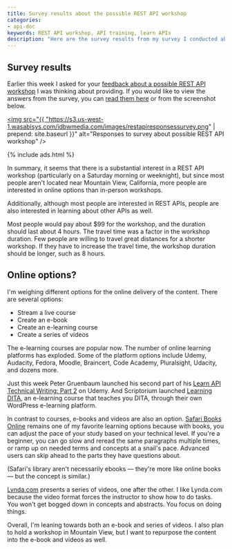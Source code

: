 ```yaml
---
title: Survey results about the possible REST API workshop
categories:
- api-doc
keywords: REST API workshop, API training, learn APIs
description: "Here are the survey results from my survey I conducted about a possible REST API workshop. Although a workshop would have a lot of appeal, many people are interested in online options since they aren't located in the area where I would give the workshop."
---
```


## Survey results

Earlier this week I asked for your [feedback about a possible REST API workshop](https://idratherbewriting.com/2015/07/20/survey-about-possible-rest-api-workshop/) I was thinking about providing. If you would like to view the answers from the survey, you can [read them here](https://www.surveymonkey.com/results/SM-NLCQLJCY/) or from the screenshot below.

<a href="https://www.surveymonkey.com/results/SM-NLCQLJCY/"><img src="{{ "https://s3.us-west-1.wasabisys.com/idbwmedia.com/images/restapiresponsessurvey.png" | prepend: site.baseurl }}" alt="Responses to survey about possible REST API workshop" /></a>

{% include ads.html %}

In summary, it seems that there is a substantial interest in a REST API workshop (particularly on a Saturday morning or weeknight), but since most people aren't located near Mountain View, California, more people are interested in online options than in-person workshops.

Additionally, although most people are interested in REST APIs, people are also interested in learning about other APIs as well.

Most people would pay about $99 for the workshop, and the duration should last about 4 hours. The travel time was a factor in the workshop duration. Few people are willing to travel great distances for a shorter workshop. If they have to increase the travel time, the workshop duration should be longer, such as 8 hours.

## Online options?

I'm weighing different options for the online delivery of the content. There are several options:

* Stream a live course
* Create an e-book
* Create an e-learning course
* Create a series of videos

The e-learning courses are popular now. The number of online learning platforms has exploded. Some of the platform options include Udemy, Audacity, Fedora, Moodle, Braincert, Code Academy, Pluralsight, Udacity, and dozens more.

Just this week Peter Gruenbaum launched his second part of his [Learn API Technical Writing: Part 2](https://www.udemy.com/learn-api-technical-writing-2-rest-for-writers/) on Udemy. And Scriptorium launched [Learning DITA](http://www.learningdita.com/), an e-learning course that teaches you DITA, through their own WordPress e-learning platform.

In contrast to courses, e-books and videos are also an option. [Safari Books Online](http://safaribooksonline) remains one of my favorite learning options because with books, you can adjust the pace of your study based on your technical level. If you're a beginner, you can go slow and reread the same paragraphs multiple times, or ramp up on needed terms and concepts at a snail's pace. Advanced users can skip ahead to the parts they have questions about.

(Safari's library aren't necessarily ebooks &mdash; they're more like online books &mdash; but the concept is similar.)

[Lynda.com](http://lynda.com) presents a series of videos, one after the other. I like Lynda.com because the video format forces the instructor to show how to do tasks. You won't get bogged down in concepts and abstracts. You focus on doing things.

Overall, I'm leaning towards both an e-book and series of videos. I also plan to hold a workshop in Mountain View, but I want to repurpose the content into the e-book and videos as well.
